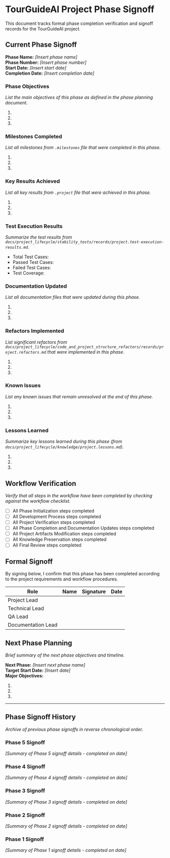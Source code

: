 # TourGuideAI Project Phase Signoff

This document tracks formal phase completion verification and signoff records for the TourGuideAI project.

## Current Phase Signoff

**Phase Name:** _[Insert phase name]_  
**Phase Number:** _[Insert phase number]_  
**Start Date:** _[Insert start date]_  
**Completion Date:** _[Insert completion date]_

### Phase Objectives

_List the main objectives of this phase as defined in the phase planning document._

1. 
2. 
3. 

### Milestones Completed

_List all milestones from `.milestones` file that were completed in this phase._

1. 
2. 
3. 

### Key Results Achieved

_List all key results from `.project` file that were achieved in this phase._

1. 
2. 
3. 

### Test Execution Results

_Summarize the test results from `docs/project_lifecycle/stability_tests/records/project.test-execution-results.md`._

- Total Test Cases: 
- Passed Test Cases: 
- Failed Test Cases: 
- Test Coverage: 

### Documentation Updated

_List all documentation files that were updated during this phase._

1. 
2. 
3. 

### Refactors Implemented

_List significant refactors from `docs/project_lifecycle/code_and_project_structure_refactors/records/project.refactors.md` that were implemented in this phase._

1. 
2. 
3. 

### Known Issues

_List any known issues that remain unresolved at the end of this phase._

1. 
2. 
3. 

### Lessons Learned

_Summarize key lessons learned during this phase (from `docs/project_lifecycle/knowledge/project.lessons.md`)._

1. 
2. 
3. 

## Workflow Verification

_Verify that all steps in the workflow have been completed by checking against the workflow checklist._

- [ ] All Phase Initialization steps completed
- [ ] All Development Process steps completed
- [ ] All Project Verification steps completed
- [ ] All Phase Completion and Documentation Updates steps completed
- [ ] All Project Artifacts Modification steps completed
- [ ] All Knowledge Preservation steps completed
- [ ] All Final Review steps completed

## Formal Signoff

By signing below, I confirm that this phase has been completed according to the project requirements and workflow procedures.

| Role | Name | Signature | Date |
|------|------|-----------|------|
| Project Lead |  |  |  |
| Technical Lead |  |  |  |
| QA Lead |  |  |  |
| Documentation Lead |  |  |  |

## Next Phase Planning

_Brief summary of the next phase objectives and timeline._

**Next Phase:** _[Insert next phase name]_  
**Target Start Date:** _[Insert date]_  
**Major Objectives:**

1. 
2. 
3. 

---

## Phase Signoff History

_Archive of previous phase signoffs in reverse chronological order._

### Phase 5 Signoff

_[Summary of Phase 5 signoff details - completed on date]_

### Phase 4 Signoff

_[Summary of Phase 4 signoff details - completed on date]_

### Phase 3 Signoff

_[Summary of Phase 3 signoff details - completed on date]_

### Phase 2 Signoff

_[Summary of Phase 2 signoff details - completed on date]_

### Phase 1 Signoff

_[Summary of Phase 1 signoff details - completed on date]_ 